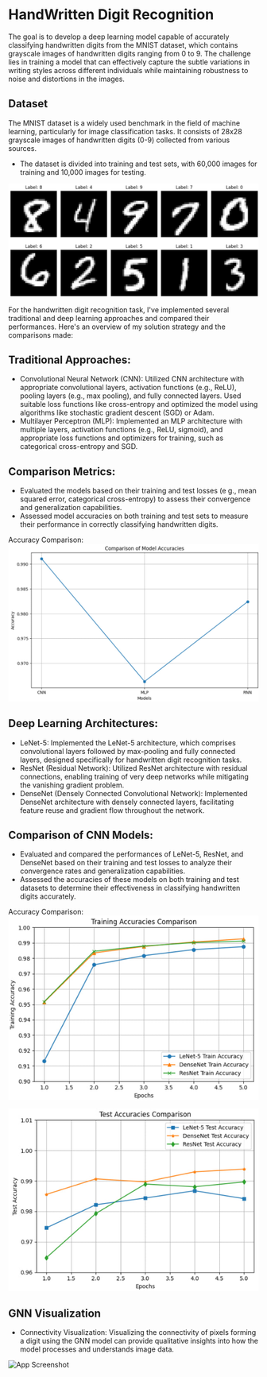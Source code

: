 # HandWritten Digit Recognition
The goal is to develop a deep learning model capable of accurately classifying handwritten
digits from the MNIST dataset, which contains grayscale images of handwritten digits ranging from 0
to 9. The challenge lies in training a model that can effectively capture the subtle variations in writing
styles across different individuals while maintaining robustness to noise and distortions in the images.

## Dataset
The MNIST dataset is a widely used benchmark in the field of machine learning, particularly for
image classification tasks. It consists of 28x28 grayscale images of handwritten digits (0-9) collected
from various sources. 
* The dataset is divided into training and test sets, with 60,000 images for training and 10,000 images for testing.
  
![App Screenshot](https://github.com/rutujajanbandhu/Handwritten-Digit-Recognition/blob/main/Screenshots/Data.jpg)

For the handwritten digit recognition task, I've implemented several traditional
and deep learning approaches and compared their performances. Here's an
overview of my solution strategy and the comparisons made:
## Traditional Approaches:

* Convolutional Neural Network (CNN): Utilized CNN architecture with appropriate convolutional layers, activation functions (e.g., ReLU), pooling layers (e.g., max pooling), and fully connected layers. Used suitable loss functions like cross-entropy and optimized the model using algorithms like stochastic gradient descent (SGD) or Adam.
* Multilayer Perceptron (MLP): Implemented an MLP architecture with multiple layers, activation functions (e.g., ReLU, sigmoid), and appropriate loss functions and optimizers for training, such as categorical cross-entropy and SGD.

## Comparison Metrics:

* Evaluated the models based on their training and test losses (e g., mean squared error, categorical cross-entropy) to assess their convergence and generalization capabilities.
* Assessed model accuracies on both training and test sets to measure their performance in correctly classifying handwritten digits.

Accuracy Comparison:
![App Screenshot](https://github.com/rutujajanbandhu/Handwritten-Digit-Recognition/blob/main/Screenshots/Traditional_Approach_Comparision.jpg)

## Deep Learning Architectures:

* LeNet-5: Implemented the LeNet-5 architecture, which comprises convolutional layers followed by max-pooling and fully connected layers, designed specifically for handwritten digit recognition tasks.
* ResNet (Residual Network): Utilized ResNet architecture with residual connections, enabling training of very deep networks while mitigating the vanishing gradient problem.
* DenseNet (Densely Connected Convolutional Network): Implemented DenseNet architecture with densely connected layers, facilitating feature reuse and gradient flow throughout the network.

## Comparison of CNN Models:

* Evaluated and compared the performances of LeNet-5, ResNet, and DenseNet based on their training and test losses to analyze their convergence rates and generalization capabilities.
* Assessed the accuracies of these models on both training and test datasets to determine their effectiveness in classifying handwritten digits accurately.

Accuracy Comparison:
![App Screenshot](https://github.com/rutujajanbandhu/Handwritten-Digit-Recognition/blob/main/Screenshots/Training_accuracy.jpg)

![App Screenshot](https://github.com/rutujajanbandhu/Handwritten-Digit-Recognition/blob/main/Screenshots/Testing_accuracy.jpg)


## GNN Visualization
* Connectivity Visualization: Visualizing the connectivity of pixels forming a digit
using the GNN model can provide qualitative insights into how the model processes
and understands image data.

![App Screenshot](kjj)
